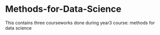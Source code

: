 # Methods-for-Data-Science
This contains three courseworks done during year3 course: methods for data science
